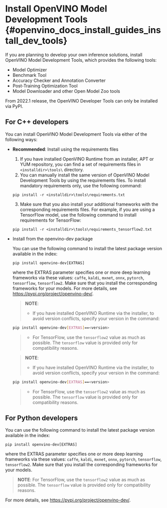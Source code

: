 # Install OpenVINO Model Development Tools {#openvino_docs_install_guides_install_dev_tools}

If you are planning to develop your own inference solutions, install OpenVINO Model Development Tools, which provides the following tools:

* Model Optimizer
* Benchmark Tool
* Accuracy Checker and Annotation Converter
* Post-Training Optimization Tool
* Model Downloader and other Open Model Zoo tools

From 2022.1 release, the OpenVINO Developer Tools can only be installed via PyPI.

## For C++ developers

You can install OpenVINO Model Development Tools via either of the following ways:

* **Recommended**: Install using the requirements files

    1. If you have installed OpenVINO Runtime from an installer, APT or YUM repository, you can find a set of requirements files in `<installdir>\tools\` directory.
    2. You can manually install the same version of OpenVINO Model Development Tools by using the requirements files. To install mandatory requirements only, use the following command:
    ```
    pip install -r <installdir>\tools\requirements.txt
    ```
    3. Make sure that you also install your additional frameworks with the corresponding requirements files. For example, if you are using a TensorFlow model, use the following command to install requirements for TensorFlow:  
    ```
    pip install -r <installdir>\tools\requirements_tensorflow2.txt
    ```
* Install from the openvino-dev package

    You can use the following command to install the latest package version available in the index:
    ```
    pip install openvino-dev[EXTRAS]
    ```
    where the EXTRAS parameter specifies one or more deep learning frameworks via these values: `caffe`, `kaldi`, `mxnet`, `onnx`, `pytorch`, `tensorflow`, `tensorflow2`. Make sure that you install the corresponding frameworks for your models.
    For more details, see <https://pypi.org/project/openvino-dev/>.

    > **NOTE**:
    > * If you have installed OpenVINO Runtime via the installer, to avoid version conflicts, specify your version in the command:
    ```sh
    pip install openvino-dev[EXTRAS]==<version>
    ```
    > * For TensorFlow, use the `tensorflow2` value as much as possible. The `tensorflow` value is provided only for compatibility reasons.
    
    
    > **NOTE**:
    > * If you have installed OpenVINO Runtime via the installer, to avoid version conflicts, specify your version in the command:
    
    ```sh
    pip install openvino-dev[EXTRAS]==<version>
    ```
    
    > * For TensorFlow, use the `tensorflow2` value as much as possible. The `tensorflow` value is provided only for compatibility reasons.
    

## For Python developers

You can use the following command to install the latest package version available in the index:
```
pip install openvino-dev[EXTRAS]
```
where the EXTRAS parameter specifies one or more deep learning frameworks via these values: `caffe`, `kaldi`, `mxnet`, `onnx`, `pytorch`, `tensorflow`, `tensorflow2`. Make sure that you install the corresponding frameworks for your models.

> **NOTE**: For TensorFlow, use the `tensorflow2` value as much as possible. The `tensorflow` value is provided only for compatibility reasons.

For more details, see <https://pypi.org/project/openvino-dev/>.
